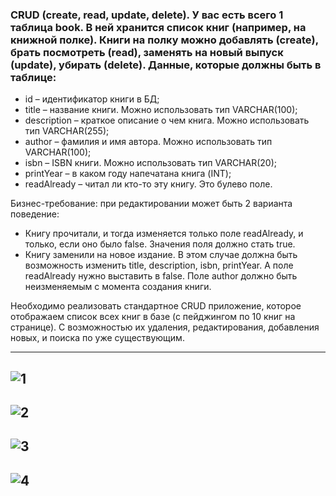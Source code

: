 ### CRUD (create, read, update, delete). У вас есть всего 1 таблица book. В ней хранится список книг (например, на книжной полке). Книги на полку можно добавлять (create), брать посмотреть (read), заменять на новый выпуск (update), убирать (delete). Данные, которые должны быть в таблице: 
-  id – идентификатор книги в БД; 
-  title – название книги. Можно использовать тип VARCHAR(100);
-  description – краткое описание о чем книга. Можно использовать тип VARCHAR(255);
-  author – фамилия и имя автора. Можно использовать тип VARCHAR(100); 
-  isbn – ISBN книги. Можно использовать тип VARCHAR(20);
-  printYear – в каком году напечатана книга (INT);
-  readAlready – читал ли кто-то эту книгу. Это булево поле.

Бизнес-требование: при редактировании может быть 2 варианта поведение:
-   Книгу прочитали, и тогда изменяется только поле readAlready, и только, если оно было false. Значения поля должно стать true. 
-   Книгу заменили на новое издание. В этом случае должна быть возможность изменить title, description, isbn, printYear. А поле readAlready нужно выставить в false. Поле author должно быть неизменяемым с момента создания книги.

Необходимо реализовать стандартное CRUD приложение, которое отображаем список всех книг в базе (с пейджингом по 10 книг на странице). С возможностью их удаления, редактирования, добавления новых, и поиска по уже существующим.

-------------------------------------------------------------------------------------------------------------------------------------------
![1](https://user-images.githubusercontent.com/23118503/41589016-0e37a5dc-73bc-11e8-9ccb-5fd072dd3158.PNG)
-------------------------------------------------------------------------------------------------------------------------------------------
![2](https://user-images.githubusercontent.com/23118503/41589018-0f5ad8e4-73bc-11e8-9d73-a683183c2ec5.PNG)
-------------------------------------------------------------------------------------------------------------------------------------------
![3](https://user-images.githubusercontent.com/23118503/41589021-10c68908-73bc-11e8-8b53-6dbb01998c8b.PNG)
-------------------------------------------------------------------------------------------------------------------------------------------
![4](https://user-images.githubusercontent.com/23118503/41589022-116a0f88-73bc-11e8-8d23-2c427bfc09e5.PNG)
-------------------------------------------------------------------------------------------------------------------------------------------
